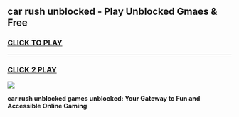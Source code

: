 
## car rush unblocked - Play Unblocked Gmaes & Free
<h3>
<a href="https://news.freeplayer.one?title=car_rush_unblocked&ref=23F">CLICK TO PLAY</a></h3>
<hr>

<h3>
<a href="https://news.freeplayer.one?title=car_rush_unblocked&ref=23F">CLICK 2 PLAY</a>
  
</h3>

<a href="https://news.freeplayer.one?title=car_rush_unblocked&ref=23F/"><img src="https://clearcache.store/games.png"></a>


**car rush unblocked games unblocked: Your Gateway to Fun and Accessible Online Gaming**
